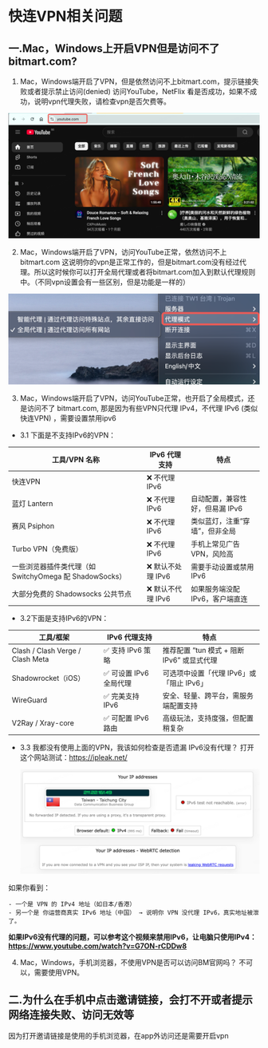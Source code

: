 # 快连VPN相关问题
## 一.Mac，Windows上开启VPN但是访问不了bitmart.com?

1. Mac，Windows端开启了VPN，但是依然访问不上bitmart.com，提示链接失败或者提示禁止访问(denied)
   访问YouTube，NetFlix 看是否成功，如果不成功，说明vpn代理失败，请检查vpn是否欠费等。
   
![](./images/zh_41.png)


2. Mac，Windows端开启了VPN，访问YouTube正常，依然访问不上bitmart.com
   这说明你的vpn是正常工作的，但是bitmart.com没有经过代理。所以这时候你可以打开全局代理或者将bitmart.com加入到默认代理规则中。（不同vpn设置会有一些区别，但是功能是一样的）

![](./images/zh_42.png)


3. Mac，Windows端开启了VPN，访问YouTube正常，也开启了全局模式，还是访问不了 bitmart.com, 那是因为有些VPN只代理 IPv4，不代理 IPv6 (类似快连VPN) ，需要设置禁用ipv6

* 3.1 下面是不支持IPv6的VPN：

| 工具/VPN 名称                                | IPv6 代理支持      | 特点                  |
|------------------------------------------|----------------|---------------------|
| 快连VPN                                    | ❌ 不代理 IPv6     |                     | 国人常用，易泄露真实 IPv6 地址             |
| 蓝灯 Lantern                               | 	❌ 不代理 IPv6    | 	自动配置，兼容性好，但易漏 IPv6 |
| 赛风 Psiphon                               | 	❌ 不代理 IPv6    | 	类似蓝灯，注重“穿墙”，但非全局   |
| Turbo VPN（免费版）                           | 	❌ 不代理 IPv6    | 	手机上常见广告 VPN，风险高    |
| 一些浏览器插件类代理（如 SwitchyOmega 配 ShadowSocks） | 	❌ 默认不处理 IPv6	 | 需要手动设置或禁用 IPv6      |
| 大部分免费的 Shadowsocks 公共节点	                 | ❌ 默认不代理 IPv6	  | 如果服务端没配 IPv6，客户端直连  |

* 3.2下面是支持IPv6的VPN：

| 工具/框架                             | IPv6 代理支持         | 特点                            |
|-----------------------------------|-------------------|-------------------------------|
| Clash / Clash Verge / Clash Meta	 | ✅ 支持 IPv6 策略	     | 推荐配置 “tun 模式 + 阻断 IPv6” 或显式代理 |
| Shadowrocket（iOS）                 | 	✅ 可设置 IPv6 全局代理	 | 可选项中设置「代理 IPv6」或「阻止 IPv6」     |
| WireGuard	                        | ✅ 完美支持 IPv6	      | 安全、轻量、跨平台，需服务端配置支持            |
| V2Ray / Xray-core                 | 	✅ 可配置 IPv6 路由	   | 高级玩法，支持度强，但配置稍复杂              |

* 3.3 我都没有使用上面的VPN，我该如何检查是否遗漏 IPv6没有代理？
   打开这个网站测试：https://ipleak.net/
 
  ![](./images/zh_433.png)

如果你看到：

    - 一个是 VPN 的 IPv4 地址（如日本/香港）
    - 另一个是 你运营商真实 IPv6 地址（中国） → 说明你 VPN 没代理 IPv6，真实地址被泄了。

**如果IPv6没有代理的问题，可以参考这个视频来禁用IPv6，让电脑只使用IPv4： https://www.youtube.com/watch?v=G7ON-rCDDw8**


4. Mac，Windows，手机浏览器，不使用VPN是否可以访问BM官网吗？
不可以，需要使用VPN。


## 二.为什么在手机中点击邀请链接，会打不开或者提示网络连接失败、访问无效等
因为打开邀请链接是使用的手机浏览器，在app外访问还是需要开启vpn


